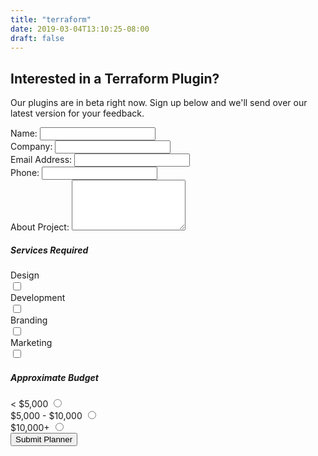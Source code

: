 ```yaml
---
title: "terraform"
date: 2019-03-04T13:10:25-08:00
draft: false
---
```


<section class="text-center height-50">
    <div class="container pos-vertical-center">
        <div class="row">
            <div class="col-md-8 col-lg-6">
                <h1>Interested in a Terraform Plugin?</h1>
                <p class="lead">
                    Our plugins are in beta right now.
                    Sign up below and we'll send over our latest version for your feedback.
                </p>
            </div>
        </div>
        <!--end of row-->
    </div>
    <!--end of container-->
</section>


<section class=" bg--secondary">
    <div class="container">
        <div class="row justify-content-center">
            <div class="col-md-10 col-lg-8">
                <div class="row">
                    <div class="boxed boxed--border">
                        <form class="text-left form-email row" data-success="Thanks for your enquiry, we'll be in touch shortly." data-error="Please fill in all fields correctly." data-recaptcha-sitekey="6LewhCIUAAAAACSwFvBDhgtTbw6EnW6e9dip8o2u" data-recaptcha-theme="light">
                            <div class="col-md-6">
                                <span>Name:</span>
                                <input type="text" name="name" class="validate-required" />
                            </div>
                            <div class="col-md-6">
                                <span>Company:</span>
                                <input type="text" name="company" class="validate-required" />
                            </div>
                            <div class="col-md-6">
                                <span>Email Address:</span>
                                <input type="email" name="email" class="validate-required validate-email" />
                            </div>
                            <div class="col-md-6">
                                <span>Phone:</span>
                                <input type="tel" name="phone" class="validate-required" />
                            </div>
                            <div class="col-md-12">
                                <span>About Project:</span>
                                <textarea rows="5" name="description" class="validate-required"></textarea>
                            </div>
                            <div class="col-md-12 text-center boxed">
                                <h5>Services Required</h5>
                            </div>
                            <div class="col-md-3 col-6 text-center">
                                <span class="block">Design</span>
                                <div class="input-checkbox">
                                    <input type="checkbox" name="design" />
                                    <label></label>
                                </div>
                            </div>
                            <div class="col-md-3 col-6 text-center">
                                <span class="block">Development</span>
                                <div class="input-checkbox">
                                    <input type="checkbox" name="dev" />
                                    <label></label>
                                </div>
                            </div>
                            <div class="col-md-3 col-6 text-center">
                                <span class="block">Branding</span>
                                <div class="input-checkbox">
                                    <input type="checkbox" name="brand" />
                                    <label></label>
                                </div>
                            </div>
                            <div class="col-md-3 col-6 text-center">
                                <span class="block">Marketing</span>
                                <div class="input-checkbox">
                                    <input type="checkbox" name="marketing" />
                                    <label></label>
                                </div>
                            </div>
                            <div class="col-md-12 text-center boxed">
                                <h5>Approximate Budget</h5>
                            </div>
                            <div class="col-4 text-center">
                                <div class="input-radio">
                                    <span>&lt; $5,000</span>
                                    <input type="radio" name="budget" value="under5k" class="validate-required" />
                                    <label></label>
                                </div>
                            </div>
                            <div class="col-4 text-center">
                                <div class="input-radio">
                                    <span>$5,000 - $10,000</span>
                                    <input type="radio" name="budget" value="5kto10k" class="validate-required" />
                                    <label></label>
                                </div>
                            </div>
                            <div class="col-4 text-center">
                                <div class="input-radio">
                                    <span>$10,000+</span>
                                    <input type="radio" name="budget" value="10kplus" class="validate-required" />
                                    <label></label>
                                </div>
                            </div>
                            <div class="col-12 col-md-8 boxed">
                                <div class="recaptcha"></div>
                            </div>
                            <div class="col-md-12 boxed">
                                <button type="submit" class="btn btn--primary type--uppercase">Submit Planner</button>
                            </div>
                        </form>
                    </div>
                </div>
                <!--end of row-->
            </div>
        </div>
        <!--end of row-->
    </div>
    <!--end of container-->
</section>
